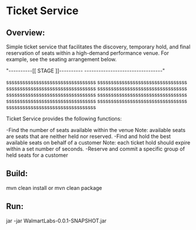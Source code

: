 Ticket Service
==================

Overview:
------------

Simple ticket service that facilitates the discovery, temporary hold, and final reservation of seats within a high-demand performance
venue.
For example, see the seating arrangement below.

"----------[[ STAGE ]]----------
---------------------------------"

sssssssssssssssssssssssssssssssss
sssssssssssssssssssssssssssssssss
sssssssssssssssssssssssssssssssss
sssssssssssssssssssssssssssssssss
sssssssssssssssssssssssssssssssss
sssssssssssssssssssssssssssssssss
sssssssssssssssssssssssssssssssss
sssssssssssssssssssssssssssssssss
sssssssssssssssssssssssssssssssss


Ticket Service  provides the following functions:

-Find the number of seats available within the venue
  Note: available seats are seats that are neither held nor reserved.
-Find and hold the best available seats on behalf of a customer
  Note: each ticket hold should expire within a set number of seconds.
-Reserve and commit a specific group of held seats for a customer

 
 Build:
 ------------
 
 mvn clean install or mvn clean package
 
 
 Run:
 ------------
 
 jar -jar WalmartLabs-0.0.1-SNAPSHOT.jar
 

